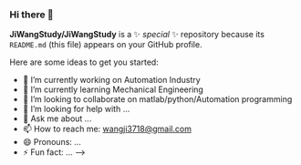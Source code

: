 ### Hi there 👋

**JiWangStudy/JiWangStudy** is a ✨ _special_ ✨ repository because its `README.md` (this file) appears on your GitHub profile.



Here are some ideas to get you started:

- 🔭 I’m currently working on Automation Industry
- 🌱 I’m currently learning Mechanical Engineering
- 👯 I’m looking to collaborate on matlab/python/Automation programming
- 🤔 I’m looking for help with ...
- 💬 Ask me about ...
- 📫 How to reach me: wangji3718@gmail.com
- 😄 Pronouns: ...
- ⚡ Fun fact: ...
-->
